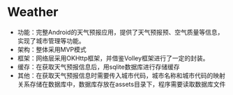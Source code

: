 # Weather
- 功能：完整Android的天气预报应用，提供了天气预报预、空气质量等信息，实现了城市管理等功能。
- 架构：整体采用MVP模式
- 框架：网络层采用OKHttp框架，并借鉴Volley框架进行了一定的封装。
- 缓存：在获取天气预报信息后，用sqlite数据库进行存储缓存
- 其他：在获取天气预报信息时需要传入城市代码，城市名称和城市代码的映射关系存储在数据库中，数据库存放在assets目录下，程序需要读取数据库文件
